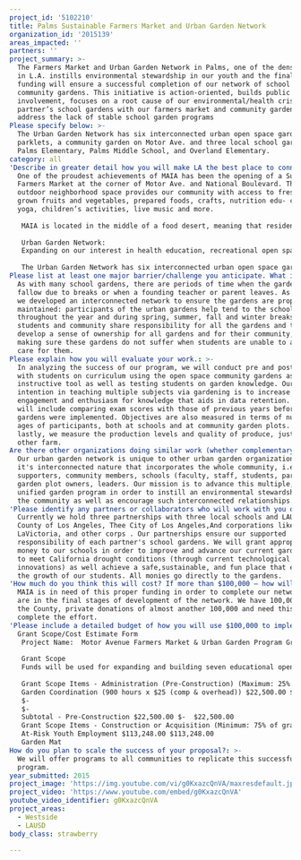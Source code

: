 ```yaml
---
project_id: '5102210'
title: Palms Sustainable Farmers Market and Urban Garden Network
organization_id: '2015139'
areas_impacted: ''
partners: ''
project_summary: >-
  The Farmers Market and Urban Garden Network in Palms, one of the densest areas
  in L.A. instills environmental stewardship in our youth and the final bit of
  funding will ensure a successful completion of our network of school and
  community gardens. This initiative is action-oriented, builds public
  involvement, focuses on a root cause of our environmental/health crises, and
  partner’s school gardens with our farmers market and community gardens to
  address the lack of stable school garden programs
Please specify below: >-
  The Urban Garden Network has six interconnected urban open space gardens: two
  parklets, a community garden on Motor Ave. and three local school gardens at
  Palms Elementary, Palms Middle School, and Overland Elementary.
category: all
'Describe in greater detail how you will make LA the best place to connect:': >-
  One of the proudest achievements of MAIA has been the opening of a Sunday’s
  Farmers Market at the corner of Motor Ave. and National Boulevard. This public
  outdoor neighborhood space provides our community with access to fresh locally
  grown fruits and vegetables, prepared foods, crafts, nutrition edu- cation,
  yoga, children’s activities, live music and more.
   
   MAIA is located in the middle of a food desert, meaning that residents have little to no access to affordable, organically grown healthy fruits and vegetables. In an effort to combat this serious issue that affects many marginalized communities, the Farmers’ Market provide residents with more affordable access to healthy food. The benefits of urban gardening is key in creating change and promoting healthier and equitable food choices, which is why the Urban Garden Network was developed as a perfect compliment to the Farmer’s Market.
   
   Urban Garden Network:
   Expanding on our interest in health education, recreational open space, and community building, MAIA developed the Urban Garden Network. This expansion allows us to not only give community members access to organic and healthy produce, but also educate our participants about the benefits and joys of growing their own produce through the use of urban gardens. By having students participate in these gardens, we have the opportunity to show them that learning does not exclusively happen in the classroom and, if they engage themselves, they can learn outdoors in nature.
   
   The Urban Garden Network has six interconnected urban open space gardens: two parklets, a community garden on Motor Ave. and three local school gardens at Palms Elementary, Palms Middle School, and Overland Elementary. With the support of local officials, corporations, foundations and dedicated community members, our gardens are bringing joy and education to Palms residents. We are also equipping the gardens with new fruit and vegetable seeds and seedlings, planter boxes, tools, decomposed granite paths, shaded teaching areas, additional seating, a secure storage sheds, designated compost areas, and expanded drip irrigation.
Please list at least one major barrier/challenge you anticipate. What is your strategy for overcoming these obstacles?: >-
  As with many school gardens, there are periods of time when the garden goes
  fallow due to breaks or when a founding teacher or parent leaves. As a result,
  we developed an interconnected network to ensure the gardens are properly
  maintained: participants of the urban gardens help tend to the school plots
  throughout the year and during spring, summer, fall and winter breaks. The
  students and community share responsibility for all the gardens and thus
  develop a sense of ownership for all gardens and for their community, while
  making sure these gardens do not suffer when students are unable to actively
  care for them.
Please explain how you will evaluate your work.: >-
  In analyzing the success of our program, we will conduct pre and post tests
  with students on curriculum using the open space community gardens as an
  instructive tool as well as testing students on garden knowledge. Our
  intention in teaching multiple subjects via gardening is to increase the
  engagement and enthusiasm for knowledge that aids in data retention. Analysis
  will include comparing exam scores with those of previous years before the
  gardens were implemented. Objectives are also measured in terms of numbers and
  ages of participants, both at schools and at community garden plots. And
  lastly, we measure the production levels and quality of produce, just like any
  other farm.
Are there other organizations doing similar work (whether complementary or competitive)? What is unique about your proposed approach?: >-
  Our urban garden network is unique to other urban garden organizations due to
  it's interconnected nature that incorporates the whole community, i.e.,
  supporters, community members, schools (faculty, staff, students, parents),
  garden plot owners, leaders. Our mission is to advance this multiple, or
  unified garden program in order to instill an environmental stewardship within
  the community as well as encourage such interconnected relationships.
'Please identify any partners or collaborators who will work with you on this project. How much of the $100,000 grant award will each partner receive?': >-
  Currently we hold three partnerships with three local schools and LAUSD, The
  County of Los Angeles, Thee City of Los Angeles,And corporations like
  LaVictoria, and other corps . Our partnerships ensure our supported
  responsibility of each partner's school gardens. We will grant appropriate
  money to our schools in order to improve and advance our current garden spaces
  to meet California drought conditions (through current technological
  innovations) as well achieve a safe,sustainable, and fun place that encourages
  the growth of our students. All monies go directly to the gardens.
'How much do you think this will cost? If more than $100,000 – how will you cover the additional costs?': >-
  MAIA is in need of this proper funding in order to complete our network. We
  are in the final stages of development of the network. We have 100,000 from
  the County, private donations of almost another 100,000 and need this to
  complete the effort.
'Please include a detailed budget of how you will use $100,000 to implement this project.': |-
  Grant Scope/Cost Estimate Form 
   Project Name:  Motor Avenue Farmers Market & Urban Garden Program Grant #:  
   
   Grant Scope 
   Funds will be used for expanding and building seven educational open space gardens at local schools and in the Palms neighborhood. 
   
   Grant Scope Items - Administration (Pre-Construction) (Maximum: 25% of grant amount) Prop A Grant Other Sources Total
   Garden Coordination (900 hours x $25 (comp & overhead)) $22,500.00 $22,500.00 
   $- 
   $- 
   Subtotal - Pre-Construction $22,500.00 $-  $22,500.00 
   Grant Scope Items - Construction or Acquisition (Minimum: 75% of grant amount) Prop A Grant Other Sources Total
   At-Risk Youth Employment $113,248.00 $113,248.00 
   Garden Mat
How do you plan to scale the success of your proposal?: >-
  We will offer programs to all communities to replicate this successful
  program.
year_submitted: 2015
project_image: 'https://img.youtube.com/vi/g0KxazcQnVA/maxresdefault.jpg'
project_video: 'https://www.youtube.com/embed/g0KxazcQnVA'
youtube_video_identifier: g0KxazcQnVA
project_areas:
  - Westside
  - LAUSD
body_class: strawberry

---
```

